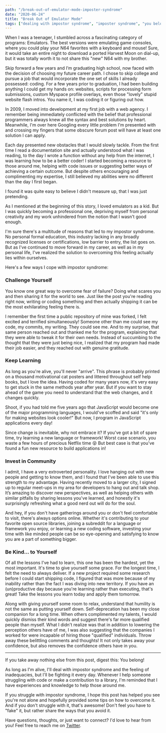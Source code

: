 ```yaml
---
path: "/break-out-of-emulator-mode-imposter-syndrome"
date: "2020-06-24"
title: "Break Out of Emulator Mode"
tags: ["dealing with impostor syndrome", "imposter syndrome", "you belong", "developer impostor syndrome"]
---
```


When I was a teenager, I stumbled across a fascinating category of programs: Emulators. The best versions were emulating game consoles, where you could play your N64 favorites with a keyboard and mouse! Sure, it would take an entire night to download a ported Harvest Moon on dial-up, but it was totally worth it to not share this "new" N64 with my brother.

Skip forward a few years and I’m graduating high school, now faced with the decision of choosing my future career path. I chose to skip college and pursue a job that would incorporate the one set of skills I already possessed: coding. For a few years prior to graduation, I had been building anything I could get my hands on: websites, scripts for processing form submissions, custom Myspace profile overlays, even those "lovely" stupid website flash intros. You name it, I was coding it or figuring out how.

In 2009, I moved into development at my first job with a web agency. I remember being immediately conflicted with the belief that professional programmers always knew all the syntax and best solutions by heart. Meanwhile, I'm over here Googling every little problem I'm presented with and crossing my fingers that some obscure forum post will have at least one solution I can apply.

Each day presented new obstacles that I would slowly tackle. From the first time I read a documentation site and actually understood what I was reading, to the day I wrote a function without any help from the internet, I was learning how to be a better coder! I started becoming a resource to those around me, helping with code issues or suggesting better ways of achieving a certain outcome. But despite others encouraging and complimenting my expertise, I still believed my abilities were no different than the day I first began.

I found it was quite easy to believe I didn't measure up, that I was just pretending.

As I mentioned at the beginning of this story, I loved emulators as a kid. But I was quickly becoming a professional one, depriving myself from personal creativity and my work unhindered from the notion that I wasn't good enough.

I'm sure there's a multitude of reasons that led to my impostor syndrome. No personal formal education, this industry lacking in any broadly recognized licenses or certifications, low barrier to entry, the list goes on. But as I've continued to move forward in my career, as well as in my personal life, I've realized the solution to overcoming this feeling actually lies within ourselves.

Here's a few ways I cope with impostor syndrome:

### Challenge Yourself

You know one great way to overcome fear of failure? Doing what scares you and then sharing it for the world to see. Just like the post you're reading right now, writing or coding something and then actually shipping it can be the most exhilarating feeling there is.

I remember the first time a public repository of mine was forked, I felt excited and terrified simultaneously! Someone other than me could see my code, my commits, my writing. They could see me. And to my surprise, that same person reached out and thanked me for the program, explaining that they were able to tweak it for their own needs. Instead of succumbing to the thought that they were just being nice, I realized that my program had made their job easier, and they reached out with genuine gratitude.

### Keep Learning

As long as you're alive, you'll never "arrive". This phrase is probably printed on a thousand motivational cat posters and littered throughout self help books, but I love the idea. Having coded for many years now, it's very easy to get stuck in the same methods year after year. But if you want to stay ahead of the game you need to understand that the web changes, and it changes quickly.

Shoot, if you had told me five years ago that JavaScript would become one of the major programming languages, I would've scoffed and said "it's only for making websites look cooler!" But now, I program in JavaScript applications every day!

Since change is inevitable, why not embrace it? If you've got a bit of spare time, try learning a new language or framework! Worst case scenario, you waste a few hours of precious Netflix time 😝️ But best case is that you've found a fun new resource to build applications in!

### Invest in Community

I admit, I have a very extroverted personality. I love hanging out with new people and getting to know them,  and I found that I've been able to use this strength to my advantage. Having recently moved to a larger city, I signed up to regular meet-ups in my area for developers to hang out and talk shop. It’s amazing to discover new perspectives, as well as helping others with similar pitfalls by sharing lessons you've learned, and honestly it's surprisingly refreshing what a good nerd out will do for the soul.

And hey, if you don't have gatherings around you or don't feel comfortable to visit, there's always options online. Whether it's contributing to your favorite open source libraries, joining a subreddit for a language or framework you enjoy, or learning a new coding software, investing your time with like minded people can be so eye-opening and satisfying to know you are a part of something bigger.

### Be Kind... to Yourself

Of all the lessons I've had to learn, this one has been the hardest, yet the most important. It's time to give yourself some grace. For the longest time, I felt the need to always deliver. If a new project required some research before I could start shipping code, I figured that was more because of my inability rather than the fact I was diving into new territory. If you have an (un)productive day because you're learning rather than executing, that's great! Take the lessons you learn today and apply them tomorrow.

Along with giving yourself some room to relax, understand that humility is not the same as putting yourself down. Self-deprecation has been my close companion for a long time. When others complimented my talents, I would quickly dismiss their kind words and suggest there's far more qualified people than myself. What I didn't realize was that in addition to lowering the perception others have of me, I was also suggesting that the companies I worked for were incapable of hiring those "qualified" individuals. Throw away these belittling comments and thoughts! It not only takes away your confidence, but also removes the confidence others have in you.

-----

If you take away nothing else from this post, digest this: You belong!

As long as I'm alive, I'll deal with impostor syndrome and the feeling of inadequacies, but I'll be fighting it every day. Whenever I help someone struggling with code or make a contribution to a library, I'm reminded that I have experiences and knowledge to help those around me.

If you struggle with impostor syndrome, I hope this post has helped you see you're not alone and hopefully provided some tips on how to overcome it. And if you don't struggle with it, that's awesome! Don't feel you have to "fake" it, but rather share the ways that you avoid it.

Have questions, thoughts, or just want to connect? I'd love to hear from you! Feel free to reach me on [Twitter](https://twitter.com/phpwarrior).